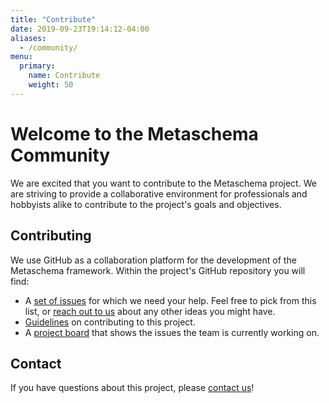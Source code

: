 ```yaml
---
title: "Contribute"
date: 2019-09-23T19:14:12-04:00
aliases:
  - /community/
menu:
  primary:
    name: Contribute
    weight: 50
---
```


# Welcome to the Metaschema Community

We are excited that you want to contribute to the Metaschema project. We are striving to provide a collaborative environment for professionals and hobbyists alike to contribute to the project's goals and objectives.

## Contributing

We use GitHub as a collaboration platform for the development of the Metaschema framework. Within the project's GitHub repository you will find:

- A [set of issues](https://github.com/metaschema-framework/metaschema/issues?q=is%3Aopen+is%3Aissue+label%3A%22help+wanted%22) for which we need your help. Feel free to pick from this list, or [reach out to us](contact/) about any other ideas you might have.
- [Guidelines](https://github.com/metaschema-framework/metaschema/blob/main/CONTRIBUTING.md) on contributing to this project.
- A [project board](https://github.com/metaschema-framework/metaschema/projects) that shows the issues the team is currently working on.

## Contact

If you have questions about this project, please [contact us](contact/)!

